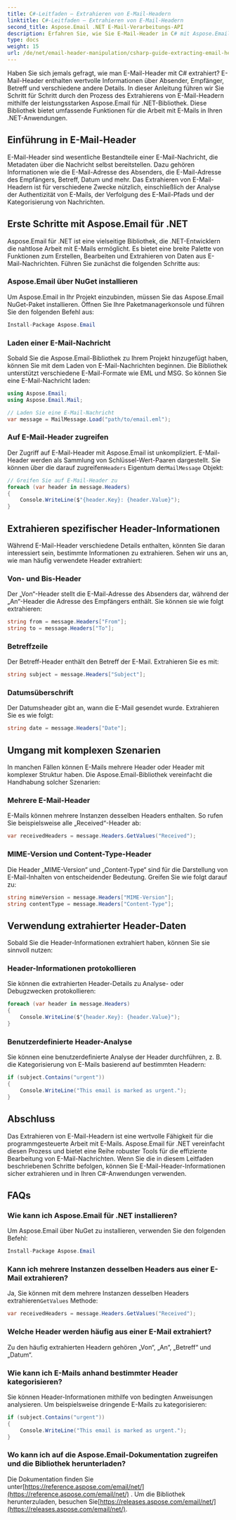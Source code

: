 ```yaml
---
title: C#-Leitfaden – Extrahieren von E-Mail-Headern
linktitle: C#-Leitfaden – Extrahieren von E-Mail-Headern
second_title: Aspose.Email .NET E-Mail-Verarbeitungs-API
description: Erfahren Sie, wie Sie E-Mail-Header in C# mit Aspose.Email für .NET extrahieren. Schritt-für-Schritt-Anleitung mit Quellcode für eine effiziente E-Mail-Analyse.
type: docs
weight: 15
url: /de/net/email-header-manipulation/csharp-guide-extracting-email-headers/
---
```


Haben Sie sich jemals gefragt, wie man E-Mail-Header mit C# extrahiert? E-Mail-Header enthalten wertvolle Informationen über Absender, Empfänger, Betreff und verschiedene andere Details. In dieser Anleitung führen wir Sie Schritt für Schritt durch den Prozess des Extrahierens von E-Mail-Headern mithilfe der leistungsstarken Aspose.Email für .NET-Bibliothek. Diese Bibliothek bietet umfassende Funktionen für die Arbeit mit E-Mails in Ihren .NET-Anwendungen.

## Einführung in E-Mail-Header

E-Mail-Header sind wesentliche Bestandteile einer E-Mail-Nachricht, die Metadaten über die Nachricht selbst bereitstellen. Dazu gehören Informationen wie die E-Mail-Adresse des Absenders, die E-Mail-Adresse des Empfängers, Betreff, Datum und mehr. Das Extrahieren von E-Mail-Headern ist für verschiedene Zwecke nützlich, einschließlich der Analyse der Authentizität von E-Mails, der Verfolgung des E-Mail-Pfads und der Kategorisierung von Nachrichten.

## Erste Schritte mit Aspose.Email für .NET

Aspose.Email für .NET ist eine vielseitige Bibliothek, die .NET-Entwicklern die nahtlose Arbeit mit E-Mails ermöglicht. Es bietet eine breite Palette von Funktionen zum Erstellen, Bearbeiten und Extrahieren von Daten aus E-Mail-Nachrichten. Führen Sie zunächst die folgenden Schritte aus:

### Aspose.Email über NuGet installieren

Um Aspose.Email in Ihr Projekt einzubinden, müssen Sie das Aspose.Email NuGet-Paket installieren. Öffnen Sie Ihre Paketmanagerkonsole und führen Sie den folgenden Befehl aus:

```csharp
Install-Package Aspose.Email
```

### Laden einer E-Mail-Nachricht

Sobald Sie die Aspose.Email-Bibliothek zu Ihrem Projekt hinzugefügt haben, können Sie mit dem Laden von E-Mail-Nachrichten beginnen. Die Bibliothek unterstützt verschiedene E-Mail-Formate wie EML und MSG. So können Sie eine E-Mail-Nachricht laden:

```csharp
using Aspose.Email;
using Aspose.Email.Mail;

// Laden Sie eine E-Mail-Nachricht
var message = MailMessage.Load("path/to/email.eml");
```

### Auf E-Mail-Header zugreifen

 Der Zugriff auf E-Mail-Header mit Aspose.Email ist unkompliziert. E-Mail-Header werden als Sammlung von Schlüssel-Wert-Paaren dargestellt. Sie können über die darauf zugreifen`Headers` Eigentum der`MailMessage` Objekt:

```csharp
// Greifen Sie auf E-Mail-Header zu
foreach (var header in message.Headers)
{
    Console.WriteLine($"{header.Key}: {header.Value}");
}
```

## Extrahieren spezifischer Header-Informationen

Während E-Mail-Header verschiedene Details enthalten, könnten Sie daran interessiert sein, bestimmte Informationen zu extrahieren. Sehen wir uns an, wie man häufig verwendete Header extrahiert:

### Von- und Bis-Header

Der „Von“-Header stellt die E-Mail-Adresse des Absenders dar, während der „An“-Header die Adresse des Empfängers enthält. Sie können sie wie folgt extrahieren:

```csharp
string from = message.Headers["From"];
string to = message.Headers["To"];
```

### Betreffzeile

Der Betreff-Header enthält den Betreff der E-Mail. Extrahieren Sie es mit:

```csharp
string subject = message.Headers["Subject"];
```

### Datumsüberschrift

Der Datumsheader gibt an, wann die E-Mail gesendet wurde. Extrahieren Sie es wie folgt:

```csharp
string date = message.Headers["Date"];
```

## Umgang mit komplexen Szenarien

In manchen Fällen können E-Mails mehrere Header oder Header mit komplexer Struktur haben. Die Aspose.Email-Bibliothek vereinfacht die Handhabung solcher Szenarien:

### Mehrere E-Mail-Header

E-Mails können mehrere Instanzen desselben Headers enthalten. So rufen Sie beispielsweise alle „Received“-Header ab:

```csharp
var receivedHeaders = message.Headers.GetValues("Received");
```

### MIME-Version und Content-Type-Header

Die Header „MIME-Version“ und „Content-Type“ sind für die Darstellung von E-Mail-Inhalten von entscheidender Bedeutung. Greifen Sie wie folgt darauf zu:

```csharp
string mimeVersion = message.Headers["MIME-Version"];
string contentType = message.Headers["Content-Type"];
```

## Verwendung extrahierter Header-Daten

Sobald Sie die Header-Informationen extrahiert haben, können Sie sie sinnvoll nutzen:

### Header-Informationen protokollieren

Sie können die extrahierten Header-Details zu Analyse- oder Debugzwecken protokollieren:

```csharp
foreach (var header in message.Headers)
{
    Console.WriteLine($"{header.Key}: {header.Value}");
}
```

### Benutzerdefinierte Header-Analyse

Sie können eine benutzerdefinierte Analyse der Header durchführen, z. B. die Kategorisierung von E-Mails basierend auf bestimmten Headern:

```csharp
if (subject.Contains("urgent"))
{
    Console.WriteLine("This email is marked as urgent.");
}
```

## Abschluss

Das Extrahieren von E-Mail-Headern ist eine wertvolle Fähigkeit für die programmgesteuerte Arbeit mit E-Mails. Aspose.Email für .NET vereinfacht diesen Prozess und bietet eine Reihe robuster Tools für die effiziente Bearbeitung von E-Mail-Nachrichten. Wenn Sie die in diesem Leitfaden beschriebenen Schritte befolgen, können Sie E-Mail-Header-Informationen sicher extrahieren und in Ihren C#-Anwendungen verwenden.

## FAQs

### Wie kann ich Aspose.Email für .NET installieren?

Um Aspose.Email über NuGet zu installieren, verwenden Sie den folgenden Befehl:
```csharp
Install-Package Aspose.Email
```

### Kann ich mehrere Instanzen desselben Headers aus einer E-Mail extrahieren?

 Ja, Sie können mit dem mehrere Instanzen desselben Headers extrahieren`GetValues` Methode:
```csharp
var receivedHeaders = message.Headers.GetValues("Received");
```

### Welche Header werden häufig aus einer E-Mail extrahiert?

Zu den häufig extrahierten Headern gehören „Von“, „An“, „Betreff“ und „Datum“.

### Wie kann ich E-Mails anhand bestimmter Header kategorisieren?

Sie können Header-Informationen mithilfe von bedingten Anweisungen analysieren. Um beispielsweise dringende E-Mails zu kategorisieren:
```csharp
if (subject.Contains("urgent"))
{
    Console.WriteLine("This email is marked as urgent.");
}
```

### Wo kann ich auf die Aspose.Email-Dokumentation zugreifen und die Bibliothek herunterladen?

Die Dokumentation finden Sie unter[https://reference.aspose.com/email/net/](https://reference.aspose.com/email/net/) . Um die Bibliothek herunterzuladen, besuchen Sie[https://releases.aspose.com/email/net/](https://releases.aspose.com/email/net/).